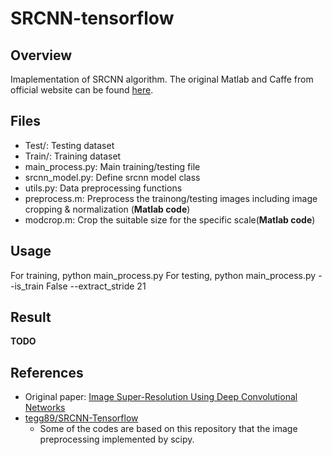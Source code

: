# SRCNN-tensorflow
## Overview
Imaplementation of SRCNN algorithm. The original Matlab and Caffe from official website can be found [here](http://mmlab.ie.cuhk.edu.hk/projects/SRCNN.html).

## Files
* Test/: Testing dataset
* Train/: Training dataset
* main_process.py: Main training/testing file
* srcnn_model.py: Define srcnn model class
* utils.py: Data preprocessing functions
* preprocess.m: Preprocess the trainong/testing images including image cropping & normalization (**Matlab code**)
* modcrop.m: Crop the suitable size for the specific scale(**Matlab code**)

## Usage
For training, python main_process.py 
For testing, python main_process.py --is_train False --extract_stride 21
## Result
**TODO**

## References
* Original paper: [Image Super-Resolution Using Deep Convolutional Networks](http://mmlab.ie.cuhk.edu.hk/projects/SRCNN.html)
* [tegg89/SRCNN-Tensorflow](https://github.com/tegg89/SRCNN-Tensorflow)
	* Some of the codes are based on this repository that the image preprocessing implemented by scipy.



 